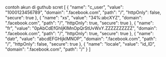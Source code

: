 contoh akun di guthub scret 
[
  {
    "name": "c_user",
    "value": "1000123456789",
    "domain": ".facebook.com",
    "path": "/",
    "httpOnly": false,
    "secure": true
  },
  {
    "name": "xs",
    "value": "34%:abcXYZ",
    "domain": ".facebook.com",
    "path": "/",
    "httpOnly": true,
    "secure": true
  },
  {
    "name": "fr",
    "value": "0pAbCdEfGhIjKlMnOpQrStUvWxY.ZZZZZZZZZZ",
    "domain": ".facebook.com",
    "path": "/",
    "httpOnly": true,
    "secure": true
  },
  {
    "name": "datr",
    "value": "abcdEFGHijklMNOP",
    "domain": ".facebook.com",
    "path": "/",
    "httpOnly": false,
    "secure": true
  },
  {
    "name": "locale",
    "value": "id_ID",
    "domain": ".facebook.com",
    "path": "/"
  }
]
